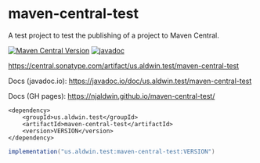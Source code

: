 # maven-central-test

A test project to test the publishing of a project to Maven Central.

[![Maven Central Version](https://img.shields.io/maven-central/v/us.aldwin.test/maven-central-test)](https://central.sonatype.com/artifact/us.aldwin.test/maven-central-test)
[![javadoc](https://javadoc.io/badge2/us.aldwin.test/maven-central-test/javadoc.svg)](https://javadoc.io/doc/us.aldwin.test/maven-central-test)

https://central.sonatype.com/artifact/us.aldwin.test/maven-central-test

Docs (javadoc.io): https://javadoc.io/doc/us.aldwin.test/maven-central-test

Docs (GH pages): https://njaldwin.github.io/maven-central-test/

```maven
<dependency>
    <groupId>us.aldwin.test</groupId>
    <artifactId>maven-central-test</artifactId>
    <version>VERSION</version>
</dependency>
```

```gradle
implementation("us.aldwin.test:maven-central-test:VERSION")
```
